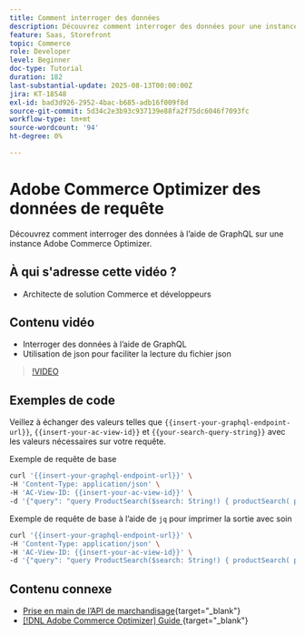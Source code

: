 ```yaml
---
title: Comment interroger des données
description: Découvrez comment interroger des données pour une instance Adobe Commerce Optimizer.
feature: Saas, Storefront
topic: Commerce
role: Developer
level: Beginner
doc-type: Tutorial
duration: 182
last-substantial-update: 2025-08-13T00:00:00Z
jira: KT-18548
exl-id: bad3d926-2952-4bac-b685-adb16f009f8d
source-git-commit: 5d34c2e3b93c937139e88fa2f75dc6046f7093fc
workflow-type: tm+mt
source-wordcount: '94'
ht-degree: 0%

---
```


# Adobe Commerce Optimizer des données de requête

Découvrez comment interroger des données à l’aide de GraphQL sur une instance Adobe Commerce Optimizer.

## À qui s&#39;adresse cette vidéo ?

* Architecte de solution Commerce et développeurs

## Contenu vidéo

* Interroger des données à l’aide de GraphQL
* Utilisation de json pour faciliter la lecture du fichier json

>[!VIDEO](https://video.tv.adobe.com/v/3470800?learn=on&enablevpops)

## Exemples de code

Veillez à échanger des valeurs telles que `{{insert-your-graphql-endpoint-url}}`, `{{insert-your-ac-view-id}}` et `{{your-search-query-string}}` avec les valeurs nécessaires sur votre requête.

Exemple de requête de base

```bash
curl '{{insert-your-graphql-endpoint-url}}' \
-H 'Content-Type: application/json' \
-H 'AC-View-ID: {{insert-your-ac-view-id}}' \
-d '{"query": "query ProductSearch($search: String!) { productSearch( phrase: $search, page_size: 10, current_page: 2) { items { productView { sku name description shortDescription images { url } ... on SimpleProductView { attributes { label name value } price { regular { amount { value currency } } roles } } } } } }", "variables": { "search": "{{your-search-query-string}}"}}'
```

Exemple de requête de base à l’aide de `jq` pour imprimer la sortie avec soin

```bash
curl '{{insert-your-graphql-endpoint-url}}' \
-H 'Content-Type: application/json' \
-H 'AC-View-ID: {{insert-your-ac-view-id}}' \
-d '{"query": "query ProductSearch($search: String!) { productSearch( phrase: $search, page_size: 10, current_page: 2) { items { productView { sku name description shortDescription images { url } ... on SimpleProductView { attributes { label name value } price { regular { amount { value currency } } roles } } } } } }", "variables": { "search": "{{your-search-query-string}}"}}' | jq .
```

## Contenu connexe

* [Prise en main de l’API de marchandisage](https://developer.adobe.com/commerce/services/optimizer/merchandising-services/using-the-api/#make-your-first-request){target="_blank"}
* [[!DNL Adobe Commerce Optimizer]  Guide ](https://experienceleague.adobe.com/en/docs/commerce/optimizer/overview){target="_blank"}
